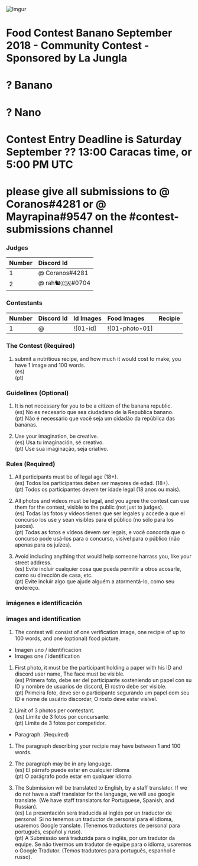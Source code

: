 ![Imgur](https://i.imgur.com/9OQrVAX.jpg)
# Food Contest Banano September 2018 - Community Contest - Sponsored by La Jungla

# ? Banano
# ? Nano
# Contest Entry Deadline is Saturday September ?? 13:00 Caracas time, or 5:00 PM UTC

# please give all submissions to @ Coranos#4281 or @ Mayrapina#9547 on the #contest-submissions channel


### Judges
| Number | Discord Id                         |
|:------ |:---------------------------------- |
| 1      | @ Coranos#4281                      |
| 2      | @ rah🐿🇨🇦#0704                      |

### Contestants
| Number | Discord Id                   | Id Images | Food Images   | Recipie                                      |
|:------ | :--------------------------- |:--------- |:------------- |:-------------------------------------------- |
| 1      | @                            | ![01-id] | ![01-photo-01] |                                             |

### The Contest (Required)

1) submit a nutritious recipe, and how much it would cost to make, you have 1 image and 100 words.  
(es)  
(pt)  

### Guidelines (Optional)

1. It is not necessary for you to be a citizen of the banana republic.  
(es) No es necesario que sea ciudadano de la Republica banano.  
(pt) Não é necessário que você seja um cidadão da república das bananas.  

2. Use your imagination, be creative.  
(es) Usa tu imaginación, sé creativo.  
(pt) Use sua imaginação, seja criativo.  

### Rules (Required)
		
1. All participants must be of legal age (18+).  
(es) Todos los participantes deben ser mayores de edad. (18+).  
(pt) Todos os participantes devem ter idade legal (18 anos ou mais).  

2. All photos and videos must be legal, and you agree the contest can use them for the contest, visible to the public (not just to judges).  
(es) Todas las fotos y videos tienen que ser legales y accede a que el concurso los use y sean visibles para el público (no sólo para los jueces).  
(pt) Todas as fotos e vídeos devem ser legais, e você concorda que o concurso pode usá-los para o concurso, visível para o público (não apenas para os juízes).  

3. Avoid including anything that would help someone harrass you, like your street address.  
(es) Evite incluir cualquier cosa que pueda permitir a otros acosarle, como su dirección de casa, etc.  
(pt) Evite incluir algo que ajude alguém a atormentá-lo, como seu endereço.  

### imágenes e identificación

### images and identification

1. The contest will consist of one verification image, one recipie of up to 100 words, and one (optional) food picture.  

* Imagen uno / identificacion
* Images one / identification

1. First photo, it must be the participant holding a paper with his ID and discord user name, The face must be visible.  
(es) Primera foto, debe ser del participante sosteniendo un papel con su ID y nombre de usuarios de discord, El rostro debe ser visible.  
(pt) Primeira foto, deve ser o participante segurando um papel com seu ID e nome de usuário discordar, O rosto deve estar visível.  

2. Limit of 3 photos per contestant.  
(es) Limite de 3 fotos por concursante.  
(pt) Limite de 3 fotos por competidor.  

* Paragraph. (Required)

1. The paragraph describing your recipie may have between 1 and 100 words.  


2. The paragraph may be in any language.  
(es) El párrafo puede estar en cualquier idioma  
(pt) O parágrafo pode estar em qualquer idioma  

3. The Submission will be translated to English, by a staff translator. If we do not have a staff translator for the language, we will use google translate. (We have staff translators for Portuguese, Spanish, and Russian).  
(es) La presentación será traducida al inglés por un traductor de personal. Si no tenemos un traductor de personal para el idioma, usaremos Google translate. (Tenemos traductores de personal para portugués, español y ruso).  
(pt) A Submissão será traduzida para o inglês, por um tradutor da equipe. Se não tivermos um tradutor de equipe para o idioma, usaremos o Google Tradutor. (Temos tradutores para português, espanhol e russo).  
